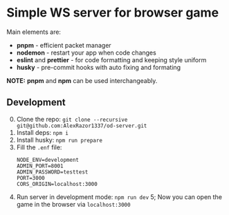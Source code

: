 # Simple WS server for browser game

Main elements are:
- **pnpm** - efficient packet manager
- **nodemon** - restart your app when code changes
- **eslint** and **prettier** - for code formatting and keeping style uniform
- **husky** - pre-commit hooks with auto fixing and formating

**NOTE:** **pnpm** and **npm** can be used interchangeably.

## Development

0. Clone the repo: `git clone --recursive git@github.com:AlexRazor1337/od-server.git`
1. Install deps: `npm i`
2. Install husky: `npm run prepare`
3. Fill the `.enf` file:
    ```env
    NODE_ENV=development
    ADMIN_PORT=8001
    ADMIN_PASSWORD=testtest
    PORT=3000
    CORS_ORIGIN=localhost:3000
    ```
4. Run server in development mode: `npm run dev`
5; Now you can open the game in the browser via `localhost:3000`
